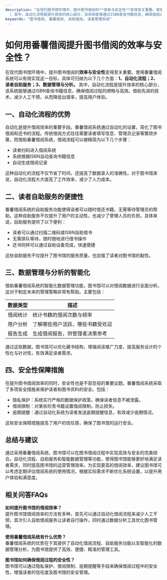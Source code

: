 ```yaml
---
description: "在现代图书馆环境中，提升图书借阅的**效率与安全性**变得至关重要。使用番薯借阅系统可以有效实现这一目标，具体可归纳为以下几个方面：**1、自动化流程；2、读者自助服务；3、数据管理与分析。**\
  \ 其中，自动化流程是提升效率的核心部分，该系统能够通过ISBN查询书籍信息，确保借阅过程的顺畅与高效。借助先进的技术，减少人工干预，从而降低出错率，提高用户体验。"
keywords: "图书借阅, 番薯借阅, 自助借阅, 读者管理系统"
---
```

# 如何用番薯借阅提升图书借阅的效率与安全性？

在现代图书馆环境中，提升图书借阅的**效率与安全性**变得至关重要。使用番薯借阅系统可以有效实现这一目标，具体可归纳为以下几个方面：**1、自动化流程；2、读者自助服务；3、数据管理与分析。** 其中，自动化流程是提升效率的核心部分，该系统能够通过ISBN查询书籍信息，确保借阅过程的顺畅与高效。借助先进的技术，减少人工干预，从而降低出错率，提高用户体验。

## **一、自动化流程的优势**

自动化是提升借阅效率的重要手段。番薯借阅系统通过自动化的设置，简化了图书借阅和还书的流程。传统借阅方式往往需要读者填写信息、管理员记录等繁琐步骤，而借助番薯借阅系统，借阅流程可以被精简为以下几个步骤：

- 读者扫码进入借阅系统
- 系统根据ISBN自动查询书籍信息
- 自动生成借阅记录

这种自动化的流程不仅节省了时间，还提高了数据录入的准确性。对于图书馆来说，自动化流程大大提高了工作效率，减少了人力成本。

## **二、读者自助服务的便捷性**

番薯借阅系统的自助服务功能使得读者可以随时借还书籍，无需等待管理员的帮助。这种自助服务不仅提升了用户的主动性，也减少了管理人员的负担。具体来说，自助服务提供了以下便利：

- 读者可以通过扫描二维码或ISBN自助借书
- 无需排队等待，随时随地进行借书操作
- 还书同样可以通过自助设备完成，快速便捷

这些自助服务不仅提升了图书馆的服务质量，也加强了读者对图书馆的黏性。

## **三、数据管理与分析的智能化**

借助番薯借阅系统的智能化数据管理功能，图书馆可以对借阅数据进行全面分析。这对于制定未来的管理策略非常有帮助。主要包括：

| 数据类型     | 描述                         |
| ------------ | ---------------------------- |
| 借阅统计     | 统计书籍的借阅次数与频率   |
| 用户分析     | 了解哪些用户活跃，哪些书籍受欢迎 |
| 报告生成     | 生成借阅报告，供管理者决策参考 |

通过这些数据，图书馆可以优化藏书结构，增强阅读推广力度，提高服务设计的个性化与针对性，有效满足读者需求。

## **四、安全性保障措施**

在提升图书借阅效率的同时，安全性也是不容忽视的重要议题。番薯借阅系统采取了多项安全措施来保护读者和图书资料的安全。包括：

- 隐私保护：系统实行严格的数据保护政策，确保读者信息不被泄露。
- 借阅限制：对某些珍贵书籍设置借阅限制，防止损失。
- 逾期提醒：通过自动化系统为读者发送逾期提醒信息，有效减少逾期情况。

这些安全保障措施提高了用户的信任感，确保了图书馆的运行安全。

## **总结与建议**

通过采用番薯借阅系统，图书馆可以在图书借阅过程中实现高效与安全的完美结合。自动化流程、自助服务和智能数据管理等功能，使得图书馆能够更好地满足读者需求，同时提高图书馆的运营管理效率。为实现更高的借阅效率，建议图书馆可以考虑定期评估借阅系统的使用情况，根据实际需求不断优化系统设置，以提升用户体验和满意度。

## 相关问答FAQs

**如何提升图书馆的借阅效率？**  
提升图书馆借阅效率的方法有多种，首先可以通过自动化借阅流程来减少人工干预，其次引入自助借阅服务让读者自行操作，同时通过数据分析工具优化图书管理。

**使用番薯借阅系统有什么优势？**  
番薯借阅系统的优势在于其提供了自动化借阅流程、自助服务功能以及智能化的数据管理分析，为图书馆提供了高效、便捷、精准的管理工具。

**图书馆如何确保借阅过程的安全性？**  
图书馆可以通过隐私保护、借阅限制、逾期提醒等手段来确保借阅过程中的安全性，增强读者的信任度及图书馆的安全管理。
